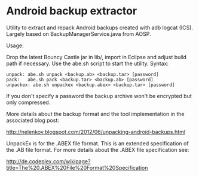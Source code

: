 Android backup extractor
========================

Utility to extract and repack Android backups created with adb logcat (ICS).
Largely based on BackupManagerService.java from AOSP.

Usage:

Drop the latest Bouncy Castle jar in lib/, import in Eclipse and adjust
build path if necessary. Use the abe.sh script to start the utility.
Syntax:

	unpack:	abe.sh unpack <backup.ab> <backup.tar> [password]
	pack:	abe.sh pack <backup.tar> <backup.ab> [password]
	unpackex: abe.sh unpackex <backup.abex> <backup.tar> [password]

If you don't specify a password the backup archive won't be encrypted but
only compressed.

More details about the backup format and the tool implementation in the
associated blog post:

http://nelenkov.blogspot.com/2012/06/unpacking-android-backups.html

UnpackEx is for the .ABEX file format. This is an extended specification of
the .AB file format. For more details about the .ABEX file specification see:

http://de.codeplex.com/wikipage?title=The%20.ABEX%20File%20Format%20Specification

